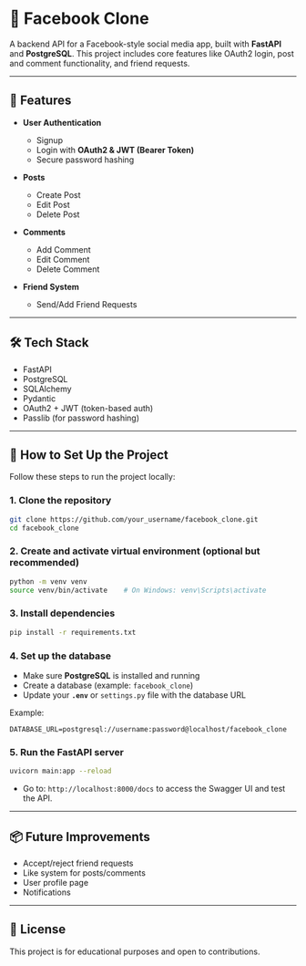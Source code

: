 # 📘 Facebook Clone

A backend API for a Facebook-style social media app, built with **FastAPI** and **PostgreSQL**.
This project includes core features like OAuth2 login, post and comment functionality, and friend requests.

---

## 🔐 Features

* **User Authentication**

  * Signup
  * Login with **OAuth2 & JWT (Bearer Token)**
  * Secure password hashing

* **Posts**

  * Create Post
  * Edit Post
  * Delete Post

* **Comments**

  * Add Comment
  * Edit Comment
  * Delete Comment

* **Friend System**

  * Send/Add Friend Requests

---

## 🛠️ Tech Stack

* FastAPI
* PostgreSQL
* SQLAlchemy
* Pydantic
* OAuth2 + JWT (token-based auth)
* Passlib (for password hashing)

---

## 🚀 How to Set Up the Project

Follow these steps to run the project locally:

### 1. Clone the repository

```bash
git clone https://github.com/your_username/facebook_clone.git
cd facebook_clone
```

### 2. Create and activate virtual environment (optional but recommended)

```bash
python -m venv venv
source venv/bin/activate    # On Windows: venv\Scripts\activate
```

### 3. Install dependencies

```bash
pip install -r requirements.txt
```

### 4. Set up the database

* Make sure **PostgreSQL** is installed and running
* Create a database (example: `facebook_clone`)
* Update your **`.env`** or `settings.py` file with the database URL

Example:

```
DATABASE_URL=postgresql://username:password@localhost/facebook_clone
```

### 5. Run the FastAPI server

```bash
uvicorn main:app --reload
```

* Go to: `http://localhost:8000/docs` to access the Swagger UI and test the API.

---

## 📦 Future Improvements

* Accept/reject friend requests
* Like system for posts/comments
* User profile page
* Notifications

---

## 📌 License

This project is for educational purposes and open to contributions.

